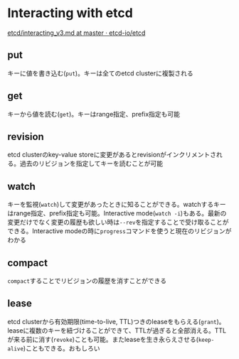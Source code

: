 # Interacting with etcd

[etcd/interacting\_v3\.md at master · etcd\-io/etcd](https://github.com/etcd-io/etcd/blob/master/Documentation/dev-guide/interacting_v3.md)

## put

キーに値を書き込む(`put`)。キーは全てのetcd clusterに複製される

## get

キーから値を読む(`get`)。キーはrange指定、prefix指定も可能

## revision

etcd clusterのkey-value storeに変更があるとrevisionがインクリメントされる。過去のリビジョンを指定してキーを読むことが可能

## watch

キーを監視(`watch`)して変更があったときに知ることができる。watchするキーはrange指定、prefix指定も可能。Interactive mode(`watch -i`)もある。最新の変更だけでなく変更の履歴も欲しい時は`--rev`を指定することで受け取ることができる。Interactive modeの時に`progress`コマンドを使うと現在のリビジョンがわかる

## compact

`compact`することでリビジョンの履歴を消すことができる

## lease

etcd clusterから有効期限(time-to-live, TTL)つきのleaseをもらえる(`grant`)。leaseに複数のキーを紐づけることができて、TTLが過ぎると全部消える。TTLが来る前に消す(`revoke`)ことも可能。またleaseを生き永らえさせる(`keep-alive`)こともできる。おもしろい


